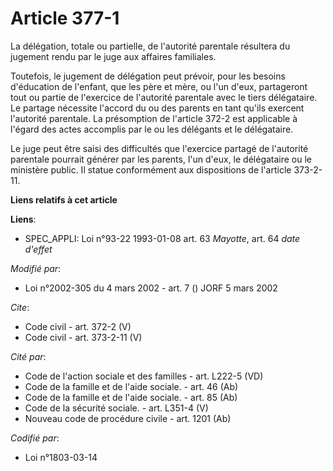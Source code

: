 # Article 377-1

La délégation, totale ou partielle, de l'autorité parentale résultera du jugement rendu par le juge aux affaires familiales. 

Toutefois, le jugement de délégation peut prévoir, pour les besoins d'éducation de l'enfant, que les père et mère, ou l'un
d'eux, partageront tout ou partie de l'exercice de l'autorité parentale avec le tiers délégataire. Le partage nécessite
l'accord du ou des parents en tant qu'ils exercent l'autorité parentale. La présomption de l'article 372-2 est applicable à
l'égard des actes accomplis par le ou les délégants et le délégataire. 

Le juge peut être saisi des difficultés que l'exercice partagé de l'autorité parentale pourrait générer par les parents, l'un
d'eux, le délégataire ou le ministère public. Il statue conformément aux dispositions de l'article 373-2-11.

**Liens relatifs à cet article**

**Liens**:

  - SPEC_APPLI: Loi n°93-22 1993-01-08 art. 63 *Mayotte*, art. 64 *date d'effet*

_Modifié par_:

  - Loi n°2002-305 du 4 mars 2002 - art. 7 () JORF 5 mars 2002

_Cite_:

  - Code civil - art. 372-2 (V)
  - Code civil - art. 373-2-11 (V)

_Cité par_:

  - Code de l'action sociale et des familles - art. L222-5 (VD)
  - Code de la famille et de l'aide sociale. - art. 46 (Ab)
  - Code de la famille et de l'aide sociale. - art. 85 (Ab)
  - Code de la sécurité sociale. - art. L351-4 (V)
  - Nouveau code de procédure civile - art. 1201 (Ab)

_Codifié par_:

  - Loi n°1803-03-14
